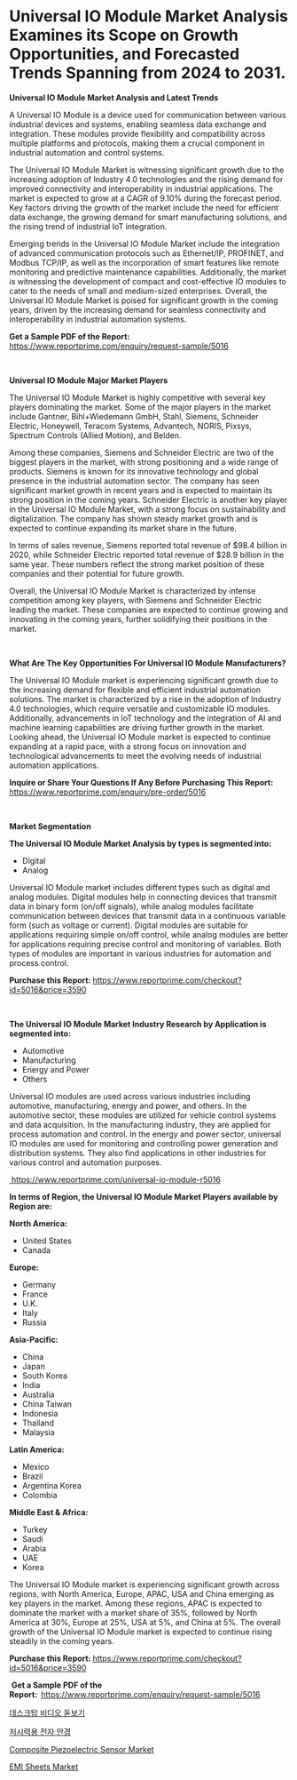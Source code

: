 <p><h1>Universal IO Module Market Analysis Examines its Scope on Growth Opportunities, and Forecasted Trends Spanning from 2024 to 2031.</h1></p><p><strong>Universal IO Module Market Analysis and Latest Trends</strong></p>
<p><p>A Universal IO Module is a device used for communication between various industrial devices and systems, enabling seamless data exchange and integration. These modules provide flexibility and compatibility across multiple platforms and protocols, making them a crucial component in industrial automation and control systems.</p><p>The Universal IO Module Market is witnessing significant growth due to the increasing adoption of Industry 4.0 technologies and the rising demand for improved connectivity and interoperability in industrial applications. The market is expected to grow at a CAGR of 9.10% during the forecast period. Key factors driving the growth of the market include the need for efficient data exchange, the growing demand for smart manufacturing solutions, and the rising trend of industrial IoT integration.</p><p>Emerging trends in the Universal IO Module Market include the integration of advanced communication protocols such as Ethernet/IP, PROFINET, and Modbus TCP/IP, as well as the incorporation of smart features like remote monitoring and predictive maintenance capabilities. Additionally, the market is witnessing the development of compact and cost-effective IO modules to cater to the needs of small and medium-sized enterprises. Overall, the Universal IO Module Market is poised for significant growth in the coming years, driven by the increasing demand for seamless connectivity and interoperability in industrial automation systems.</p></p>
<p><strong>Get a Sample PDF of the Report:&nbsp;</strong> <a href="https://www.reportprime.com/enquiry/request-sample/5016">https://www.reportprime.com/enquiry/request-sample/5016</a></p>
<p>&nbsp;</p>
<p><strong>Universal IO Module Major Market Players</strong></p>
<p><p>The Universal IO Module Market is highly competitive with several key players dominating the market. Some of the major players in the market include Gantner, Bihl+Wiedemann GmbH, Stahl, Siemens, Schneider Electric, Honeywell, Teracom Systems, Advantech, NORIS, Pixsys, Spectrum Controls (Allied Motion), and Belden.</p><p>Among these companies, Siemens and Schneider Electric are two of the biggest players in the market, with strong positioning and a wide range of products. Siemens is known for its innovative technology and global presence in the industrial automation sector. The company has seen significant market growth in recent years and is expected to maintain its strong position in the coming years. Schneider Electric is another key player in the Universal IO Module Market, with a strong focus on sustainability and digitalization. The company has shown steady market growth and is expected to continue expanding its market share in the future.</p><p>In terms of sales revenue, Siemens reported total revenue of $98.4 billion in 2020, while Schneider Electric reported total revenue of $28.9 billion in the same year. These numbers reflect the strong market position of these companies and their potential for future growth.</p><p>Overall, the Universal IO Module Market is characterized by intense competition among key players, with Siemens and Schneider Electric leading the market. These companies are expected to continue growing and innovating in the coming years, further solidifying their positions in the market.</p></p>
<p>&nbsp;</p>
<p><strong>What Are The Key Opportunities For Universal IO Module Manufacturers?</strong></p>
<p><p>The Universal IO Module market is experiencing significant growth due to the increasing demand for flexible and efficient industrial automation solutions. The market is characterized by a rise in the adoption of Industry 4.0 technologies, which require versatile and customizable IO modules. Additionally, advancements in IoT technology and the integration of AI and machine learning capabilities are driving further growth in the market. Looking ahead, the Universal IO Module market is expected to continue expanding at a rapid pace, with a strong focus on innovation and technological advancements to meet the evolving needs of industrial automation applications.</p></p>
<p><strong>Inquire or Share Your Questions If Any Before Purchasing This Report:</strong> <a href="https://www.reportprime.com/enquiry/pre-order/5016">https://www.reportprime.com/enquiry/pre-order/5016</a></p>
<p>&nbsp;</p>
<p><strong>Market Segmentation</strong></p>
<p><strong>The Universal IO Module Market Analysis by types is segmented into:</strong></p>
<p><ul><li>Digital</li><li>Analog</li></ul></p>
<p><p>Universal IO Module market includes different types such as digital and analog modules. Digital modules help in connecting devices that transmit data in binary form (on/off signals), while analog modules facilitate communication between devices that transmit data in a continuous variable form (such as voltage or current). Digital modules are suitable for applications requiring simple on/off control, while analog modules are better for applications requiring precise control and monitoring of variables. Both types of modules are important in various industries for automation and process control.</p></p>
<p><strong>Purchase this Report:&nbsp;</strong><a href="https://www.reportprime.com/checkout?id=5016&price=3590">https://www.reportprime.com/checkout?id=5016&price=3590</a></p>
<p>&nbsp;</p>
<p><strong>The Universal IO Module Market Industry Research by Application is segmented into:</strong></p>
<p><ul><li>Automotive</li><li>Manufacturing</li><li>Energy and Power</li><li>Others</li></ul></p>
<p><p>Universal IO modules are used across various industries including automotive, manufacturing, energy and power, and others. In the automotive sector, these modules are utilized for vehicle control systems and data acquisition. In the manufacturing industry, they are applied for process automation and control. In the energy and power sector, universal IO modules are used for monitoring and controlling power generation and distribution systems. They also find applications in other industries for various control and automation purposes.</p></p>
<p><a href="https://www.reportprime.com/universal-io-module-r5016">&nbsp;https://www.reportprime.com/universal-io-module-r5016</a></p>
<p><strong>In terms of Region, the Universal IO Module Market Players available by Region are:</strong></p>
<p>
    <p> <strong> North America: </strong>
        <ul>
            <li>United States</li>
            <li>Canada</li>
        </ul>
        </p> 
    <p> <strong> Europe: </strong>
        <ul>
            <li>Germany</li>
            <li>France</li>
            <li>U.K.</li>
            <li>Italy</li>
            <li>Russia</li>
        </ul>
        </p> 
    <p> <strong> Asia-Pacific: </strong>
        <ul>
            <li>China</li>
            <li>Japan</li>
            <li>South Korea</li>
            <li>India</li>
            <li>Australia</li>
            <li>China Taiwan</li>
            <li>Indonesia</li>
            <li>Thailand</li>
            <li>Malaysia</li>
        </ul>
        </p> 
    <p> <strong> Latin America: </strong>
        <ul>
            <li>Mexico</li>
            <li>Brazil</li>
            <li>Argentina Korea</li>
            <li>Colombia</li>
        </ul>
        </p> 
    <p> <strong> Middle East & Africa: </strong>
        <ul>
            <li>Turkey</li>
            <li>Saudi</li>
            <li>Arabia</li>
            <li>UAE</li>
            <li>Korea</li>
        </ul>
    </p>
    </p>
<p><p>The Universal IO Module market is experiencing significant growth across regions, with North America, Europe, APAC, USA and China emerging as key players in the market. Among these regions, APAC is expected to dominate the market with a market share of 35%, followed by North America at 30%, Europe at 25%, USA at 5%, and China at 5%. The overall growth of the Universal IO Module market is expected to continue rising steadily in the coming years.</p></p>
<p><strong>Purchase this Report: </strong><a href="https://www.reportprime.com/checkout?id=5016&price=3590">https://www.reportprime.com/checkout?id=5016&price=3590</a></p>
<p>&nbsp;<strong>Get a Sample PDF of the Report:&nbsp;&nbsp;</strong><a href="https://www.reportprime.com/enquiry/request-sample/5016">https://www.reportprime.com/enquiry/request-sample/5016</a></p>
<p><strong></strong></p>
<p><p><a href="https://github.com/valroy852/Market-Research-Report-List-1/blob/main/126565670384.md">데스크탑 비디오 돋보기</a></p><p><a href="https://github.com/RonSpencer61/Market-Research-Report-List-1/blob/main/355830370385.md">저시력용 전자 안경</a></p><p><a href="https://github.com/kathiaseamanalvaradovlprc2h/Market-Research-Report-List-2/blob/main/composite-piezoelectric-sensor-market.md">Composite Piezoelectric Sensor Market</a></p><p><a href="https://github.com/wusalecollins540tpqoz/Market-Research-Report-List-2/blob/main/emi-sheets-market.md">EMI Sheets Market</a></p></p>